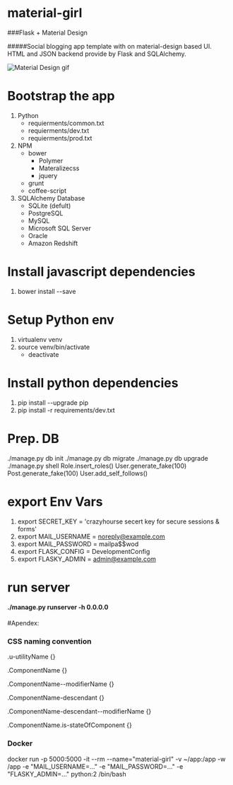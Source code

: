 # material-girl

###Flask + Material Design

#####Social blogging app template with on material-design based UI. HTML and JSON backend provide by Flask and SQLAlchemy.

![Material Design gif](https://d13yacurqjgara.cloudfront.net/users/268236/screenshots/1640866/alarm_material_ui.gif, "Material Design")

# Bootstrap the app

1. Python
	* requierments/common.txt
	* requierments/dev.txt
	* requierments/prod.txt
2. NPM
	* bower
		* Polymer
		* Materalizecss
		* jquery
	* grunt
	* coffee-script
3. SQLAlchemy Database
	* SQLite (defult)
	* PostgreSQL
	* MySQL
	* Microsoft SQL Server
	* Oracle
	* Amazon Redshift

# Install javascript dependencies
1. bower install --save

# Setup Python env
1. virtualenv venv
2. source venv/bin/activate
	* deactivate

# Install python dependencies
1. pip install --upgrade pip
2. pip install -r requirements/dev.txt

# Prep. DB
./manage.py db init
./manage.py db migrate
./manage.py db upgrade
./manage.py shell
Role.insert_roles()
User.generate_fake(100)
Post.generate_fake(100)
User.add_self_follows()

# export Env Vars
1. export SECRET_KEY = 'crazyhourse secert key for secure sessions & forms'
2. export MAIL_USERNAME = noreply@example.com
3. export MAIL_PASSWORD = mailpa$$wod
4. export FLASK_CONFIG = DevelopmentConfig
5. export FLASKY_ADMIN = admin@example.com

# run server
#### ./manage.py runserver -h 0.0.0.0

#Apendex:
### CSS naming convention

.u-utilityName {}

.ComponentName {}

.ComponentName--modifierName {}

.ComponentName-descendant {}

.ComponentName-descendant--modifierName {}

.ComponentName.is-stateOfComponent {}

### Docker 
docker run -p 5000:5000 -it --rm --name="material-girl" -v ~/app:/app -w /app -e "MAIL_USERNAME=..." -e "MAIL_PASSWORD=..." -e "FLASKY_ADMIN=..." python:2 /bin/bash